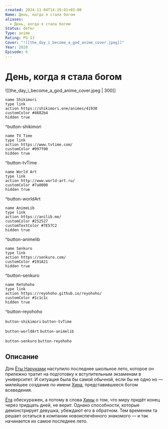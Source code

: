 ```yaml
---
created: 2024-11-04T14:19:01+03:00
Name: День, когда я стала богом
aliases:
  - День, когда я стала богом
Status: defer
Type: anime
Rating: PG-13
Cover: "![[the_day_i_become_a_god_anime_cover.jpeg]]"
Year: 2020
Episode: 6
---
```


# День, когда я стала богом

![[the_day_i_become_a_god_anime_cover.jpeg | 300]]

```button
name Shikimori
type link
action https://shikimori.one/animes/41930
customColor #4682b4
hidden true
```
^button-shikimori

```button
name TV Time
type link
action https://www.tvtime.com/
customColor #997f00
hidden true
```
^button-tvTime

```button
name World Art
type link
action http://www.world-art.ru/
customColor #7a0000
hidden true
```
^button-worldArt

```button
name AnimeLib
type link
action https://anilib.me/
customColor #252527
customTextColor #7E57C2
hidden true
```
^button-animelib

```button
name Senkuro
type link
action https://senkuro.com/
customColor #191A21
hidden true
```
^button-senkuro

```button
name ReYohoho
type link
action https://reyohoho.github.io/reyohoho/
customColor #1c1c1c
hidden true
```
^button-reyohoho

`button-shikimori` `button-tvTime`

`button-worldArt` `button-animelib`

`button-senkuro` `button-reyohoho`

## Описание

Для [Ёты Наруками](https://shikimori.one/characters/184757-youta-narukami) наступило последнее школьное лето, которое он прилежно тратит на подготовку к вступительным экзаменам в университет. И ситуация была бы самой обычной, если бы не одно но — милейшее создание по имени [Хина](https://shikimori.one/characters/182392-hina-satou), представившееся богом всеведения.

[Ёта](https://shikimori.one/characters/184757-youta-narukami) обескуражен, а потому в слова [Хины](https://shikimori.one/characters/182392-hina-satou) о том, что миру придёт конец через тридцать дней, не верит. Однако способности, которые демонстрирует девушка, убеждают его в обратном. Тем временем та решает остаться в компании новоиспечённого знакомого — и так начинается их самое последнее лето.
